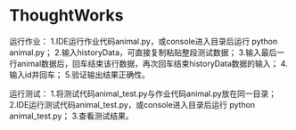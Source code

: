 # ThoughtWorks
运行作业：
1.IDE运行作业代码animal.py，或console进入目录后运行 python animal.py；
2.输入historyData，可直接复制粘贴整段测试数据；
3.输入最后一行animal数据后，回车结束该行数据，再次回车结束historyData数据的输入；
4.输入id并回车；
5.验证输出结果正确性。

运行测试：
1.将测试代码animal_test.py与作业代码animal.py放在同一目录；
2.IDE运行测试代码animal_test.py，或console进入目录后运行 python animal_test.py；
3.查看测试结果。

